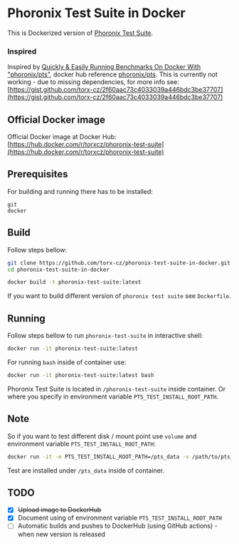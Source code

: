 # Phoronix Test Suite in Docker

This is Dockerized version of [Phoronix Test Suite](https://www.phoronix-test-suite.com/).

### Inspired
Inspired by [Quickly & Easily Running Benchmarks On Docker With "phoronix/pts"](https://www.phoronix.com/review/docker-phoronix-pts), docker hub reference [phoronix/pts](https://hub.docker.com/r/phoronix/pts).
This is currently not working - due to missing dependencies, for more info see: [https://gist.github.com/torx-cz/2f60aac73c4033039a446bdc3be37707](https://gist.github.com/torx-cz/2f60aac73c4033039a446bdc3be37707)

## Official Docker image
Official Docker image at Docker Hub: [https://hub.docker.com/r/torxcz/phoronix-test-suite](https://hub.docker.com/r/torxcz/phoronix-test-suite)


## Prerequisites
For building and running there has to be installed:
```
git
docker
```


## Build
Follow steps bellow:
```bash
git clone https://github.com/torx-cz/phoronix-test-suite-in-docker.git
cd phoronix-test-suite-in-docker

docker build -t phoronix-test-suite:latest
```

If you want to build different version of `phoronix test suite` see `Dockerfile`.


## Running
Follow steps bellow to run `phoronix-test-suite` in interactive shell:
```bash
docker run -it phoronix-test-suite:latest
```


For running `bash` inside of container use:
```bash
docker run -it phoronix-test-suite:latest bash
```
Phoronix Test Suite is located in `/phoronix-test-suite` inside container. Or where you specify in environment variable `PTS_TEST_INSTALL_ROOT_PATH`.


## Note
So if you want to test different disk / mount point use `volume` and environment variable `PTS_TEST_INSTALL_ROOT_PATH`:
```bash
docker run -it -e PTS_TEST_INSTALL_ROOT_PATH=/pts_data -v /path/to/pts_data:/pts_data phoronix-test-suite:latest
```

Test are installed under `/pts_data` inside of container.


## TODO
- [X] ~~Upload image to DockerHub~~
- [X] Document using of environment variable `PTS_TEST_INSTALL_ROOT_PATH`
- [ ] Automatic builds and pushes to DockerHub (using GitHub actions) - when new version is released
